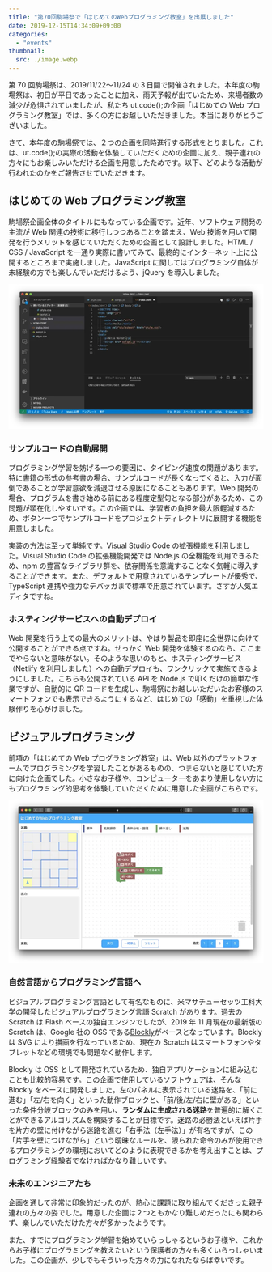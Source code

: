 ```yaml
---
title: "第70回駒場祭で「はじめてのWebプログラミング教室」を出展しました"
date: 2019-12-15T14:34:09+09:00
categories:
  - "events"
thumbnail:
  src: ./image.webp
---
```


第 70 回駒場祭は、2019/11/22〜11/24 の３日間で開催されました。本年度の駒場祭は、初日が平日であったことに加え、雨天予報が出ていたため、来場者数の減少が危惧されていましたが、私たち ut.code();の企画「はじめての Web プログラミング教室」では、多くの方にお越しいただきました。本当にありがとうございました。

さて、本年度の駒場祭では、２つの企画を同時進行する形式をとりました。これは、ut.code();の実際の活動を体験していただくための企画に加え、親子連れの方々にもお楽しみいただける企画を用意したためです。以下、どのような活動が行われたのかをご報告させていただきます。

## はじめての Web プログラミング教室

駒場祭企画全体のタイトルにもなっている企画です。近年、ソフトウェア開発の主流が Web 関連の技術に移行しつつあることを踏まえ、Web 技術を用いて開発を行うメリットを感じていただくための企画として設計しました。HTML / CSS / JavaScript を一通り実際に書いてみて、最終的にインターネット上に公開するところまで実施しました。JavaScript に関してはプログラミング自体が未経験の方でも楽しんでいただけるよう、jQuery を導入しました。

![Visual Studio CodeでWeb開発](./vscode-development.webp)

### サンプルコードの自動展開

プログラミング学習を妨げる一つの要因に、タイピング速度の問題があります。特に書籍の形式の参考書の場合、サンプルコードが長くなってくると、入力が面倒であることが学習意欲を減退させる原因になることもあります。Web 開発の場合、プログラムを書き始める前にある程度定型句となる部分があるため、この問題が顕在化しやすいです。この企画では、学習者の負担を最大限軽減するため、ボタン一つでサンプルコードをプロジェクトディレクトリに展開する機能を用意しました。

実装の方法は至って単純です。Visual Studio Code の拡張機能を利用しました。Visual Studio Code の拡張機能開発では Node.js の全機能を利用できるため、npm の豊富なライブラリ群を、依存関係を意識することなく気軽に導入することができます。また、デフォルトで用意されているテンプレートが優秀で、TypeScript 連携や強力なデバッガまで標準で用意されています。さすが人気エディタですね。

### ホスティングサービスへの自動デプロイ

Web 開発を行う上での最大のメリットは、やはり製品を即座に全世界に向けて公開することができる点ですね。せっかく Web 開発を体験するのなら、ここまでやらないと意味がない。そのような思いのもと、ホスティングサービス（Netlify を利用しました）への自動デプロイも、ワンクリックで実施できるようにしました。こちらも公開されている API を Node.js で叩くだけの簡単な作業ですが、自動的に QR コードを生成し、駒場祭にお越しいただいたお客様のスマートフォンでも表示できるようにするなど、はじめての「感動」を重視した体験作りを心がけました。

## ビジュアルプログラミング

前項の「はじめての Web プログラミング教室」は、Web 以外のプラットフォームでプログラミングを学習したことがあるものの、つまらないと感じていた方に向けた企画でした。小さなお子様や、コンピューターをあまり使用しない方にもプログラミング的思考を体験していただくために用意した企画がこちらです。

![ビジュアルプログラミング](./visual-programming.webp)

### 自然言語からプログラミング言語へ

ビジュアルプログラミング言語として有名なものに、米マサチューセッツ工科大学の開発したビジュアルプログラミング言語 Scratch があります。過去の Scratch は Flash ベースの独自エンジンでしたが、2019 年 11 月現在の最新版の Scratch は、Google 社の OSS である[Blockly](https://developers.google.com/blockly)がベースとなっています。Blockly は SVG により描画を行なっているため、現在の Scratch はスマートフォンやタブレットなどの環境でも問題なく動作します。

Blockly は OSS として開発されているため、独自アプリケーションに組み込むことも比較的容易です。この企画で使用しているソフトウェアは、そんな Blockly をベースに開発しました。左のパネルに表示されている迷路を、「前に進む」「左/右を向く」といった動作ブロックと、「前/後/左/右に壁がある」といった条件分岐ブロックのみを用い、**ランダムに生成される迷路**を普遍的に解くことができるアルゴリズムを構築することが目標です。迷路の必勝法といえば片手を片方の壁に付けながら迷路を進む「右手法（左手法）」が有名ですが、この「片手を壁につけながら」という曖昧なルールを、限られた命令のみが使用できるプログラミングの環境においてどのように表現できるかを考え出すことは、プログラミング経験者でなければかなり難しいです。

### 未来のエンジニアたち

企画を通して非常に印象的だったのが、熱心に課題に取り組んでくださった親子連れの方々の姿でした。用意した企画は２つともかなり難しめだったにも関わらず、楽しんでいただけた方々が多かったようです。

また、すでにプログラミング学習を始めていらっしゃるというお子様や、これからお子様にプログラミングを教えたいという保護者の方々も多くいらっしゃいました。この企画が、少しでもそういった方々の力になれたならば幸いです。
